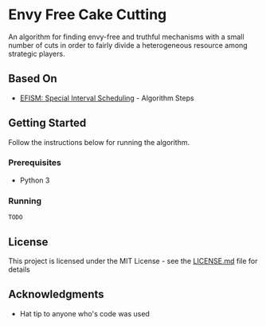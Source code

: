 # Envy Free Cake Cutting
An algorithm for finding envy-free and truthful mechanisms with a small number of cuts in order to fairly divide a heterogeneous resource among strategic players.

## Based On

* [EFISM: Special Interval Scheduling](https://www.aaai.org/ocs/index.php/AAAI/AAAI17/paper/download/14608/13780) - Algorithm Steps

## Getting Started

Follow the instructions below for running the algorithm.

### Prerequisites

* Python 3

### Running

```
TODO 
```

## License

This project is licensed under the MIT License - see the [LICENSE.md](LICENSE.md) file for details

## Acknowledgments

* Hat tip to anyone who's code was used
